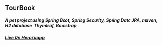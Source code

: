 ## TourBook
##### A pet project using Spring Boot, Spring Security, Spring Data JPA, maven, H2 database, Thymleaf, Bootstrap

##### [Live On Herokuapp](https://tourbook-bd.herokuapp.com)

